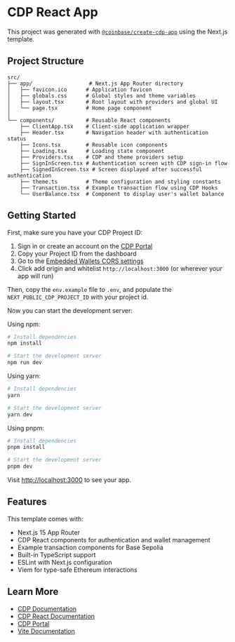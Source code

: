 # CDP React App

This project was generated with [`@coinbase/create-cdp-app`](https://coinbase.github.io/cdp-web/modules/_coinbase_create-cdp-app.html) using the Next.js template.

## Project Structure

```
src/
├── app/                  # Next.js App Router directory
│   ├── favicon.ico      # Application favicon
│   ├── globals.css      # Global styles and theme variables
│   ├── layout.tsx       # Root layout with providers and global UI
│   └── page.tsx         # Home page component
│
└── components/          # Reusable React components
    ├── ClientApp.tsx    # Client-side application wrapper
    ├── Header.tsx       # Navigation header with authentication status
    ├── Icons.tsx        # Reusable icon components
    ├── Loading.tsx      # Loading state component
    ├── Providers.tsx    # CDP and theme providers setup
    ├── SignInScreen.tsx # Authentication screen with CDP sign-in flow
    ├── SignedInScreen.tsx # Screen displayed after successful authentication
    ├── theme.ts         # Theme configuration and styling constants
    ├── Transaction.tsx  # Example transaction flow using CDP Hooks
    └── UserBalance.tsx  # Component to display user's wallet balance
```

## Getting Started

First, make sure you have your CDP Project ID:

1. Sign in or create an account on the [CDP Portal](https://portal.cdp.coinbase.com)
2. Copy your Project ID from the dashboard
3. Go to the [Embedded Wallets CORS settings](https://portal.cdp.coinbase.com/products/embedded-wallets/cors)
4. Click add origin and whitelist `http://localhost:3000` (or wherever your app will run)

Then, copy the `env.example` file to `.env`, and populate the `NEXT_PUBLIC_CDP_PROJECT_ID` with your project id.

Now you can start the development server:

Using npm:
```bash
# Install dependencies
npm install

# Start the development server
npm run dev
```

Using yarn:
```bash
# Install dependencies
yarn

# Start the development server
yarn dev
```

Using pnpm:
```bash
# Install dependencies
pnpm install

# Start the development server
pnpm dev
```

Visit [http://localhost:3000](http://localhost:3000) to see your app.

## Features

This template comes with:
- Next.js 15 App Router
- CDP React components for authentication and wallet management
- Example transaction components for Base Sepolia
- Built-in TypeScript support
- ESLint with Next.js configuration
- Viem for type-safe Ethereum interactions

## Learn More

- [CDP Documentation](https://docs.cloud.coinbase.com/cdp/docs)
- [CDP React Documentation](https://docs.cloud.coinbase.com/cdp/docs/react-components)
- [CDP Portal](https://portal.cdp.coinbase.com)
- [Vite Documentation](https://vitejs.dev)
